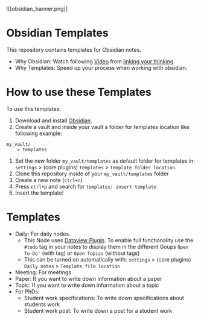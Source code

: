 ![[obsidian_banner.png]]
# Obsidian Templates
This repository contains templates for Obsidian notes.
- Why Obsidian: Watch following [Video](https://www.youtube.com/watch?v=QgbLb6QCK88) from [linking your thinking](https://www.youtube.com/@linkingyourthinking/featured).
- Why Templates: Speed up your process when working with obsidian.

# How to use these Templates
To use this templates:
1. Download and install [Obsidian](https://obsidian.md/download).
2. Create a vault and inside your vault a folder for templates location like following example:
  ```
  my_vault/
	  > templates
  ```
1. Set the new folder `my_vault/templates` as default folder for templates in: `settings` > (core plugins) `templates` > `template folder location`.
2. Clone this repository inside of your `my_vault/templates` folder
3. Create a new note (`ctrl+n`)
4. Press `ctrl+p` and search for `templates: insert template`
5. Insert the template!



# Templates
- Daily: For daily nodes. 
	- This Node uses [Dataview Plugin](https://github.com/blacksmithgu/obsidian-dataview). To enable full functionality use the `#todo` tag in your notes to display them in the different Goups `Open To-Do'` (with tag) or `Open Topics` (without tags)
	- This can be turned on automatically with: `settings` > (core plugins) `Daily notes` > `Template file location` 
- Meeting: For meetings
- Paper: If you want to write down information about a paper
- Topic: If you want to write down information about a topic
- For PhDs:
	- Student work specifications: To write down specifications about students work
	- Student work post: To write down a post for a student work